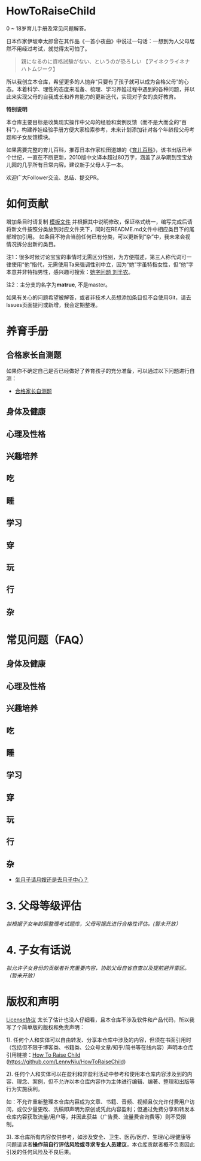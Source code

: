# HowToRaiseChild

0 ~ 18岁育儿手册及常见问题解答。

日本作家伊坂幸太郎曾在其作品《一首小夜曲》中说过一句话：一想到为人父母居然不用经过考试，就觉得太可怕了。
> 親になるのに資格試験がない、というのが恐ろしい 【アイネクライネナハトムジーク】

所以我创立本仓库，希望更多的人抛弃“只要有了孩子就可以成为合格父母”的心态。本着科学、理性的态度来准备、梳理、学习养娃过程中遇到的各种问题，并以此来实现父母的自我成长和养育能力的更新迭代，实现对子女的良好教育。

**特别说明**

本仓库主要目标是收集现实操作中父母的经验和案例反馈（而不是大而全的“百科”），构建养娃经验手册方便大家检索参考，未来计划添加针对各个年龄段父母考题和子女反馈模块。

如果需要完整的育儿百科，推荐日本作家松田道雄的《[育儿百科](https://book.douban.com/subject/1101921/)》，该书出版已半个世纪，一直在不断更新，2010版中文译本超过80万字，涵盖了从孕期到宝宝幼儿园的几乎所有日常内容。建议新手父母人手一本。


欢迎广大Follower交流、总结、提交PR。


# 如何贡献
增加条目时请复制 [模板文件](template.md) 并根据其中说明修改，保证格式统一，编写完成后请将新文件按照分类放到对应文件夹下，同时在README.md文件中相应类目下的尾部增加引用。
如条目不符合当前任何已有分类，可以更新到“杂”中，我未来会视情况拆分出新的类目。

注1：很多时候讨论宝宝的事情时无需区分性别，为方便描述，第三人称代词可一律使用“他”指代，无需使用Ta来强调性别中立，因为“她”字虽特指女性，但“他”字本意并非特指男性，感兴趣可搜索：[她字问题 刘半农](https://cn.bing.com/search?q=%E5%A5%B9%E5%AD%97%E9%97%AE%E9%A2%98+%E5%88%98%E5%8D%8A%E5%86%9C&qs=n&form=QBRE&sp=-1&pq=%E5%A5%B9%E5%AD%97%E9%97%AE%E9%A2%98+%E5%88%98%E5%8D%8A%E5%86%9C&sc=8-8&sk=&cvid=CCF8D147BF4C44C7BF26433D33B777E9)。

注2：主分支的名字为**matrue**, 不是master。

如果有关心的问题希望被解答，或者非技术人员想添加条目但不会使用Git，请去Issues页面提问或新增，我会定期整理。

# 养育手册

## 合格家长自测题

如果你不确定自己是否已经做好了养育孩子的充分准备，可以通过以下问题进行自测：

- [合格家长自测题](合格家长自测题.md)

## 身体及健康

## 心理及性格

## 兴趣培养

## 吃

## 睡

## 学习

## 穿

## 玩

## 行

## 杂

# 常见问题（FAQ）

## 身体及健康

## 心理及性格

## 兴趣培养

## 吃

## 睡

## 学习

## 穿

## 玩

## 行

## 杂

- [坐月子请月嫂还是去月子中心？](/杂/月嫂还是月子中心.md)

# 3. 父母等级评估

_拟根据子女年龄层整理考试题库，父母可据此进行合格性评估。(暂未开放）_

# 4. 子女有话说
_拟允许子女身份的贡献者补充重要内容，协助父母自省自查以及提前避开雷区。（暂未开放）_

# 版权和声明

[License协议](LICENSE) 太长了估计也没人仔细看，且本仓库不涉及软件和产品代码，所以我写了个简单版的版权和免责声明：

1). 任何个人和实体可以自由转发、分享本仓库中涉及的内容，但须在书面引用时（包括但不限于博客类、书籍类、公众号文章/知乎/简书等在线内容）声明本仓库引用链接：[How To Raise Child](https://github.com/LennyNiu/HowToRaiseChild) (https://github.com/LennyNiu/HowToRaiseChild)

2). 任何个人和实体可以在盈利和非盈利活动中参考和使用本仓库内容涉及到的内容、理念、案例，但不允许以本仓库内容作为主体进行编辑、编著、整理和出版等行为实施获利。

如：不允许重新整理本仓库内容成为文章、书籍、音频、视频且仅允许付费用户访问，或仅少量更改、洗稿即声明为原创或凭此内容盈利；但通过免费分享和转发本仓库内容获取流量/用户等，并因此获益（广告费、流量费咨询费等）则不受限制。

3). 本仓库所有内容仅供参考，如涉及安全、卫生、医药/医疗、生理/心理健康等问题请读者**操作前自行评估风险或寻求专业人员建议**，本仓库贡献者概不负责因此引发的任何风险及不良后果。